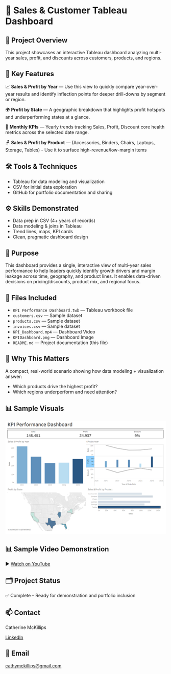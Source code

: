 # 💼 Sales & Customer Tableau Dashboard
## 📌 Project Overview
This project showcases an interactive Tableau dashboard analyzing multi-year sales, profit, and discounts across customers, products, and regions.
## 🔎 Key Features
📈 **Sales & Profit by Year** — Use this view to quickly compare year-over-year results and identify inflection points for deeper drill-downs by segment or region.

🌍 **Profit by State** — A geographic breakdown that highlights profit hotspots and underperforming states at a glance.

📅 **Monthly KPIs** — Yearly trends tracking Sales, Profit, Discount core health metrics across the selected date range.

🪑 **Sales & Profit by Product** —  (Accessories, Binders, Chairs, Laptops, Storage, Tables) - Use it to surface high-revenue/low-margin items

## 🛠️ Tools & Techniques
- Tableau for data modeling and visualization
- CSV for initial data exploration
- GitHub for portfolio documentation and sharing

## ⚙️ Skills Demonstrated
-	Data prep in CSV (4+ years of records)
-	Data modeling & joins in Tableau
-	Trend lines, maps, KPI cards
-	Clean, pragmatic dashboard design

## 🎯 Purpose
This dashboard provides a single, interactive view of multi-year sales performance to help leaders quickly identify growth drivers and margin leakage across time, geography, and product lines. It enables data-driven decisions on pricing/discounts, product mix, and regional focus.

## 🔗 Files Included
- `KPI Performance Dashboard.twb` — Tableau workbook file  
- `customers.csv` — Sample dataset  
- `products.csv` — Sample dataset
- `invoices.csv` — Sample dataset
- `KPI_Dashboard.mp4` — Dashboard Video
- `KPIDashboard.png` — Dashboard Image
- `README.md` — Project documentation (this file)

## 🧪 Why This Matters
A compact, real-world scenario showing how data modeling + visualization answer:
- Which products drive the highest profit?
- Which regions underperform and need attention?

## 📊 Sample Visuals
![Dashboard Overview](KPIDashboard.png)

## 📊 Sample Video Demonstration
▶️ [Watch on YouTube]( https://youtu.be/2I1_KmfnJK4)

## 🗂️ Project Status

✅ Complete – Ready for demonstration and portfolio inclusion  

## 📫 Contact
Catherine McKillips

[LinkedIn](https://www.linkedin.com/in/catherine-mckillips-data-analytics)  

## 📧 Email
cathymckillips@gmail.com
